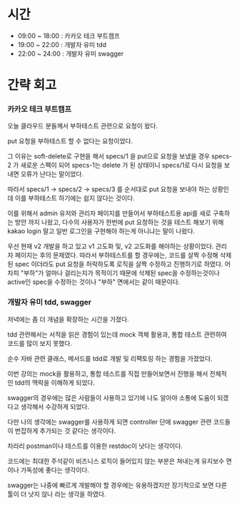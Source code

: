 # 시간
- 09:00 ~ 18:00 : 카카오 테크 부트캠프
- 19:00 ~ 22:00 : 개발자 유미 tdd
- 22:00 ~ 24:00 : 개발자 유미 swagger

# 간략 회고

### 카카오 테크 부트캠프

오늘 클라우드 분들께서 부하테스트 관련으로 요청이 왔다.

put 요청을 부하테스트 할 수 없다는 요청이었다.

그 이유는 soft-delete로 구현을 해서 specs/1 을 put으로 요청을 보냈을 경우 specs-2 가 새로운 스펙이 되어
specs-1는 delete 가 된 상태이니 specs/1로 다시 요청을 보내면 오류가 난다는 말이었다.

따라서 specs/1 -> specs/2 -> specs/3 를 순서대로 put 요청을 보내야 하는 상황인데 이를 부하테스트 하기에는 쉽지 않다는 것이다.

이를 위해서 admin 유저와 관리자 페이지를 만들어서 부하테스트용 api를 새로 구축하는 방안 까지 나왔고,
다수의 사용자가 한번에 put 요청하는 것을 테스트 해보기 위해 kakao login 말고 일반 로그인을 구현해야 하는게 아니냐는 말이 나왔다.

우선 현재 v2 개발을 하고 있고 v1 고도화 및, v2 고도화를 해야하는 상황이었다. 관리자 페이지는 후의 문제였다.
따라서 부하테스트를 할 경우에는, 코드를 살짝 수정해 삭제된 spec 이더라도 put 요청을 허락하도록 로직을 살짝 수정하고 진행하기로 하였다.
어차피 "부하"가 얼마나 걸리는지가 목적이기 때문에 삭제된 spec을 수정하는것이나 active인 spec을 수정하는 것이나 "부하" 면에서는 같이 때문이다.


### 개발자 유미 tdd, swagger

저녁에는 좀 더 개념을 확장하는 시간을 가졌다.

tdd 관련해서는 서적을 읽은 경험이 있는데 mock 객체 활용과, 통합 테스트 관련하여 코드를 많이 보지 못했다.

순수 자바 관련 클래스, 메서드를 tdd로 개발 및 리팩토링 하는 경험을 가졌었다.

이번 강의는 mock을 활용하고, 통합 테스트를 직접 만들어보면서 진행을 해서 전체적인 tdd의 맥락을 이해하게 되었다.

swagger의 경우에는 많은 사람들이 사용하고 있기에 나도 알아야 소통에 도움이 되겠다고 생각해서 수강하게 되었다.

다만 나의 생각에는 swagger를 사용하게 되면 controller 단에 swagger 관련 코드들이 번잡하게 추가되는 것 같다는 생각이다.

차라리 postman이나 테스트를 이용한 restdoc이 낫다는 생각이다.

코드에는 최대한 주석같이 비즈니스 로직이 들어있지 않는 부분은 쳐내는게 유지보수 면이나 가독성에 좋다는 생각이다.

swagger는 나중에 빠르게 개발해야 할 경우에는 유용하겠지만 장기적으로 보면 다른 툴이 더 낫지 않나 라는 생각을 하였다.
